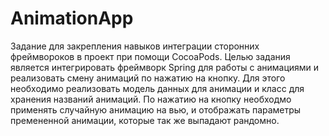 # AnimationApp

Задание для закрепления навыков интеграции сторонних фреймвороков в проект при помощи CocoaPods. Целью задания является интегрировать фреймворк Spring для работы с анимациями и реализовать смену анимаций по нажатию на кнопку. Для этого необходимо реализовать модель данных для анимации и класс для хранения названий анимаций. По нажатию на кнопку необходмо применять случайную анимацию на вью, и отображать параметры премененной анимации, которые так же выпадают рандомно.
